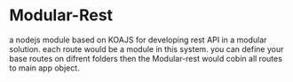 # Modular-Rest
a nodejs module based on KOAJS for developing rest API in a modular solution. 
each route would be a module in this system. you can define your base routes on difrent folders then the Modular-rest would cobin all routes to main app object.
